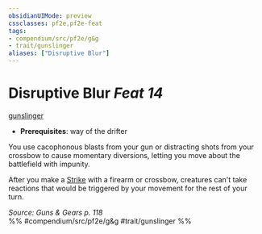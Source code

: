```yaml
---
obsidianUIMode: preview
cssclasses: pf2e,pf2e-feat
tags:
- compendium/src/pf2e/g&g
- trait/gunslinger
aliases: ["Disruptive Blur"]
---
```

# Disruptive Blur  *Feat 14*  
[gunslinger](rules/traits/gunslinger-g-g.md "Gunslinger Class Trait")  

- **Prerequisites**: way of the drifter

You use cacophonous blasts from your gun or distracting shots from your crossbow to cause momentary diversions, letting you move about the battlefield with impunity.

After you make a [Strike](rules/actions/strike.md) with a firearm or crossbow, creatures can't take reactions that would be triggered by your movement for the rest of your turn.

*Source: Guns & Gears p. 118*  
%% #compendium/src/pf2e/g&g #trait/gunslinger %%